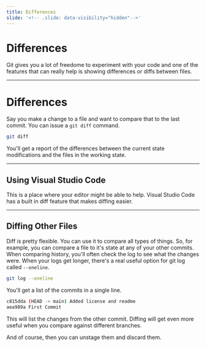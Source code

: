 ```yaml
---
title: Differences
slide: '<!-- .slide: data-visibility="hidden"-->'
---
```


<!-- .slide: data-state="layout-title" class="bg-dark"-->

# Differences

> >

Git gives you a lot of freedome to experiment with your code and one of the features that can really help is showing differences or diffs between files.

---

# Differences

> >

Say you make a change to a file and want to compare that to the last commit. You can issue a `git diff` command.

```sh
git diff
```

You'll get a report of the differences between the current state modifications and the files in the working state.

---

## Using Visual Studio Code

This is a place where your editor might be able to help. Visual Studio Code has a built in diff feature that makes diffing easier.

---

## Diffing Other Files

Diff is pretty flexible. You can use it to compare all types of things. So, for example, you can compare a file to it's state at any of your other commits. When comparing history, you'll often check the log to see what the changes were. When your logs get longer, there's a real useful option for git log called `--oneline`.

```sh
git log --oneline
```

You'll get a list of the commits in a single line.

```sh
c815dda (HEAD -> main) Added license and readme
aea989a First Commit
```

This will list the changes from the other commit. Diffing will get even more useful when you compare against different branches.

And of course, then you can unstage them and discard them.
